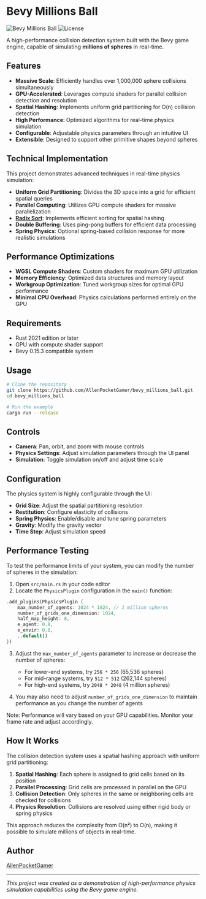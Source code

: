# Bevy Millions Ball

![Bevy Millions Ball](https://img.shields.io/badge/Bevy-0.15.3-blue)
![License](https://img.shields.io/badge/license-MIT-green)

A high-performance collision detection system built with the Bevy game engine, capable of simulating **millions of spheres** in real-time.

## Features

- **Massive Scale**: Efficiently handles over 1,000,000 sphere collisions simultaneously
- **GPU-Accelerated**: Leverages compute shaders for parallel collision detection and resolution
- **Spatial Hashing**: Implements uniform grid partitioning for O(n) collision detection
- **High Performance**: Optimized algorithms for real-time physics simulation
- **Configurable**: Adjustable physics parameters through an intuitive UI
- **Extensible**: Designed to support other primitive shapes beyond spheres

## Technical Implementation

This project demonstrates advanced techniques in real-time physics simulation:

- **Uniform Grid Partitioning**: Divides the 3D space into a grid for efficient spatial queries
- **Parallel Computing**: Utilizes GPU compute shaders for massive parallelization
- **[Radix Sort](https://github.com/AllenPocketGamer/bevy_radix_sort)**: Implements efficient sorting for spatial hashing
- **Double Buffering**: Uses ping-pong buffers for efficient data processing
- **Spring Physics**: Optional spring-based collision response for more realistic simulations

## Performance Optimizations

- **WGSL Compute Shaders**: Custom shaders for maximum GPU utilization
- **Memory Efficiency**: Optimized data structures and memory layout
- **Workgroup Optimization**: Tuned workgroup sizes for optimal GPU performance
- **Minimal CPU Overhead**: Physics calculations performed entirely on the GPU

## Requirements

- Rust 2021 edition or later
- GPU with compute shader support
- Bevy 0.15.3 compatible system

## Usage

```bash
# Clone the repository
git clone https://github.com/AllenPocketGamer/bevy_millions_ball.git
cd bevy_millions_ball

# Run the example
cargo run --release
```

## Controls

- **Camera**: Pan, orbit, and zoom with mouse controls
- **Physics Settings**: Adjust simulation parameters through the UI panel
- **Simulation**: Toggle simulation on/off and adjust time scale

## Configuration

The physics system is highly configurable through the UI:

- **Grid Size**: Adjust the spatial partitioning resolution
- **Restitution**: Configure elasticity of collisions
- **Spring Physics**: Enable/disable and tune spring parameters
- **Gravity**: Modify the gravity vector
- **Time Step**: Adjust simulation speed

## Performance Testing

To test the performance limits of your system, you can modify the number of spheres in the simulation:

1. Open `src/main.rs` in your code editor
2. Locate the `PhysicsPlugin` configuration in the `main()` function:

```rust
.add_plugins(PhysicsPlugin {
    max_number_of_agents: 1024 * 1024, // 1 million spheres
    number_of_grids_one_dimension: 1024,
    half_map_height: 8,
    e_agent: 0.8,
    e_envir: 0.8,
    ..default()
})
```

3. Adjust the `max_number_of_agents` parameter to increase or decrease the number of spheres:
   - For lower-end systems, try `256 * 256` (65,536 spheres)
   - For mid-range systems, try `512 * 512` (262,144 spheres)
   - For high-end systems, try `2048 * 2048` (4 million spheres)

4. You may also need to adjust `number_of_grids_one_dimension` to maintain performance as you change the number of agents

Note: Performance will vary based on your GPU capabilities. Monitor your frame rate and adjust accordingly.

## How It Works

The collision detection system uses a spatial hashing approach with uniform grid partitioning:

1. **Spatial Hashing**: Each sphere is assigned to grid cells based on its position
2. **Parallel Processing**: Grid cells are processed in parallel on the GPU
3. **Collision Detection**: Only spheres in the same or neighboring cells are checked for collisions
4. **Physics Resolution**: Collisions are resolved using either rigid body or spring physics

This approach reduces the complexity from O(n²) to O(n), making it possible to simulate millions of objects in real-time.

## Author

[AllenPocketGamer](https://github.com/AllenPocketGamer)

---

*This project was created as a demonstration of high-performance physics simulation capabilities using the Bevy game engine.*
